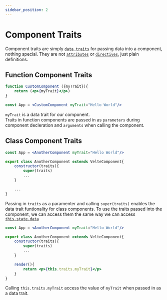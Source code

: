 ```yaml
---
sidebar_position: 2
---
```


# Component Traits

Component traits are simply [`data traits`](../essentials/traits.md#data-trait) for passing data into a component, nothing special. They are not [`attributes`](../essentials/traits.md#attribute-trait) or [`directives`](../essentials/syntax.md#directives), just plain definitions.

## Function Component Traits

```jsx title="component.js"
function CustomComponent ({myTrait}){
    return (<p>{myTrait}</p>)
}
```

```jsx title="app.js"
const App = <CustomComponent myTrait="Hello World"/>
```

`myTrait` is a data trait for our component.<br/>
Traits in function components are passed in as `parameters` during component decleration and `arguments` when calling the component.

## Class Component Traits

```jsx title="app.js"
const App = <AnotherComponent myTrait="Hello World"/>
```

```jsx title="component.js"
export class AnotherComponent extends VelteComponent{
    constructor(traits){
        super(traits)
        ...
    }

    ...
}
```

Passing in `traits` as a paramenter and calling `super(traits)` enables the data trait funtionality for class components. To use the traits passed into the component, we can access them the same way we can access [`this.state.data`](../components/basics.md#component-states)


```jsx title="app.js"
const App = <AnotherComponent myTrait="Hello World"/>
```

```jsx title="component.js"
export class AnotherComponent extends VelteComponent{
    constructor(traits){
        super(traits)
        ...
    }

    render(){
        return <p>{this.traits.myTrait}</p>
    }
}
```

Calling `this.traits.myTrait` access the value of `myTrait` when passed in as a data trait. 



